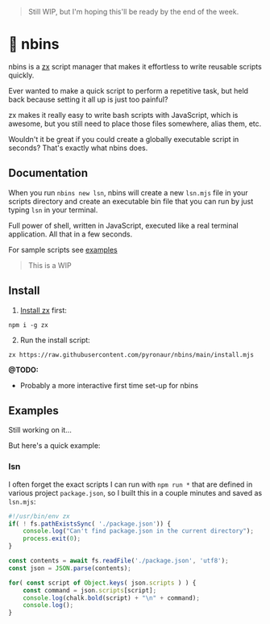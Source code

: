 
> Still WIP, but I'm hoping this'll be ready by the end of the week.


# 🦦 nbins

nbins is a [zx](https://github.com/google/zx) script manager that makes it effortless to write reusable scripts quickly.

Ever wanted to make a quick script to perform a repetitive task, but held back because setting it all up is just too painful?

zx makes it really easy to write bash scripts with JavaScript, which is awesome, but you still need to place those files somewhere, alias them, etc.

Wouldn't it be great if you could create a globally executable script in seconds? That's exactly what nbins does.

## Documentation

When you run `nbins new lsn`, nbins will create a new `lsn.mjs` file in your scripts directory and create an executable bin file that you can run by just typing `lsn` in your terminal.

Full power of shell, written in JavaScript, executed like a real terminal application. All that in a few seconds.

For sample scripts see [examples](#examples)


> This is a WIP

## Install

1. [Install zx](https://github.com/google/zx#install) first:

```
npm i -g zx
```

2. Run the install script:

```
zx https://raw.githubusercontent.com/pyronaur/nbins/main/install.mjs
```

**@TODO:**
* Probably a more interactive first time set-up for nbins

## Examples

Still working on it...

But here's a quick example:

### lsn

I often forget the exact scripts I can run with `npm run *` that are defined in various project `package.json`, so I built this in a couple minutes and saved as `lsn.mjs`:

```javascript
#!/usr/bin/env zx
if( ! fs.pathExistsSync( './package.json')) {
	console.log("Can't find package.json in the current directory");
	process.exit(0);
}

const contents = await fs.readFile('./package.json', 'utf8');
const json = JSON.parse(contents);

for( const script of Object.keys( json.scripts ) ) {
	const command = json.scripts[script];
	console.log(chalk.bold(script) + "\n" + command);
	console.log();
}
```
